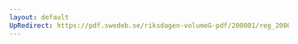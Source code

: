 ```yaml
---
layout: default
UpRedirect: https://pdf.swedeb.se/riksdagen-volumeG-pdf/200001/reg_200001/reg_200001_0361.pdf
---
```

